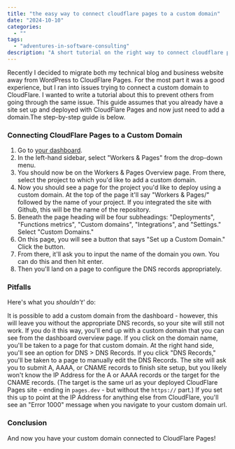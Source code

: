 ```yaml
---
title: "the easy way to connect cloudflare pages to a custom domain"
date: "2024-10-10"
categories:
  - ""
tags:
  - "adventures-in-software-consulting"
description: "A short tutorial on the right way to connect cloudflare pages to an external custom domain."
---
```


Recently I decided to migrate both my technical blog and business website away from WordPress to CloudFlare Pages. For the most part it was a good experience, but I ran into issues trying to connect a custom domain to CloudFlare. I wanted to write a tutorial about this to prevent others from going through the same issue. This guide assumes that you already have a site set up and deployed with CloudFlare Pages and now just need to add a domain.The step-by-step guide is below.

### Connecting CloudFlare Pages to a Custom Domain

1. Go to [your dashboard](https://dash.cloudflare.com).
2. In the left-hand sidebar, select "Workers & Pages" from the drop-down menu.
3. You should now be on the Workers & Pages Overview page. From there, select the project to which you'd like to add a custom domain.
4. Now you should see a page for the project you'd like to deploy using a custom domain. At the top of the page it'll say "Workers & Pages/" followed by the name of your project. If you integrated the site with Github, this will be the name of the repository.
5. Beneath the page heading will be four subheadings: "Deployments", "Functions metrics", "Custom domains", "Integrations", and "Settings." Select "Custom Domains."
6. On this page, you will see a button that says "Set up a Custom Domain." Click the button.
7. From there, it'll ask you to input the name of the domain you own. You can do this and then hit enter.
8. Then you'll land on a page to configure the DNS records appropriately.

### Pitfalls

Here's what you _shouldn't'_ do:

It is possible to add a custom domain from the dashboard - however, this will leave you without the appropriate DNS records, so your site will still not work. If you do it this way, you'll end up with a custom domain that you can see from the dashboard overview page. If you click on the domain name, you'll be taken to a page for that custom domain. At the right hand side, you'll see an option for DNS > DNS Records. If you click "DNS Records," you'll be taken to a page to manually edit the DNS Records. The site will ask you to submit A, AAAA, or CNAME records to finish site setup, but you likely won't know the IP Address for the A or AAAA records or the target for the CNAME records. (The target is the same url as your deployed CloudFlare Pages site - ending in `pages.dev` - but without the `https://` part.) If you set this up to point at the IP Address for anything else from CloudFlare, you'll see an "Error 1000" message when you navigate to your custom domain url.

### Conclusion

And now you have your custom domain connected to CloudFlare Pages!
